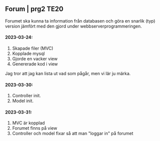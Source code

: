 ## Forum | prg2 TE20

Forumet ska kunna ta information från databasen och göra en snarlik (typ) version jämfört med den gjord under webbserverprogrammeringen.

#### 2023-03-24:
1. Skapade filer (MVC)
2. Kopplade mysql
3. Gjorde en vacker view
4. Genererade kod i view

Jag tror att jag kan lista ut vad som pågår, men vi lär ju märka.

#### 2023-03-30:
1. Controller init.
2. Model init.

#### 2023-03-31:
1. MVC är kopplad
2. Forumet finns på view
3. Controller och model fixar så att man "loggar in" på forumet